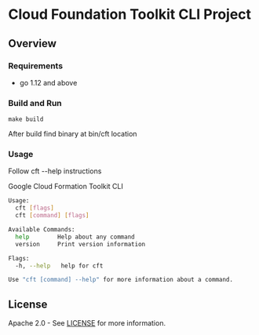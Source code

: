 # Cloud Foundation Toolkit CLI Project

## Overview

### Requirements 

 * go 1.12 and above 

### Build and Run 

    make build
    
After build find binary at bin/cft location     

### Usage

Follow cft --help instructions


Google Cloud Formation Toolkit CLI

```bash
Usage:
  cft [flags]
  cft [command] [flags]

Available Commands:
  help        Help about any command
  version     Print version information

Flags:
  -h, --help   help for cft

Use "cft [command] --help" for more information about a command.
```

## License

Apache 2.0 - See [LICENSE](LICENSE) for more information.





